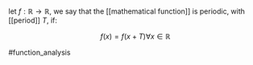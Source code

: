 let $f: \mathbb{R} \rightarrow \mathbb{R}$, we say that the [[mathematical function]] is periodic, with  [[period]] $T$, if:

$$f(x)=f(x+T) \forall x\in \mathbb{R}$$

#function_analysis